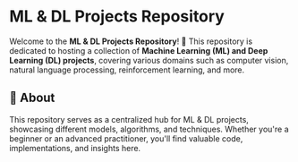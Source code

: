 # ML & DL Projects Repository

Welcome to the **ML & DL Projects Repository**! 🚀 This repository is dedicated to hosting a collection of **Machine Learning (ML) and Deep Learning (DL) projects**, covering various domains such as computer vision, natural language processing, reinforcement learning, and more.

## 📌 About
This repository serves as a centralized hub for ML & DL projects, showcasing different models, algorithms, and techniques. Whether you're a beginner or an advanced practitioner, you'll find valuable code, implementations, and insights here.



